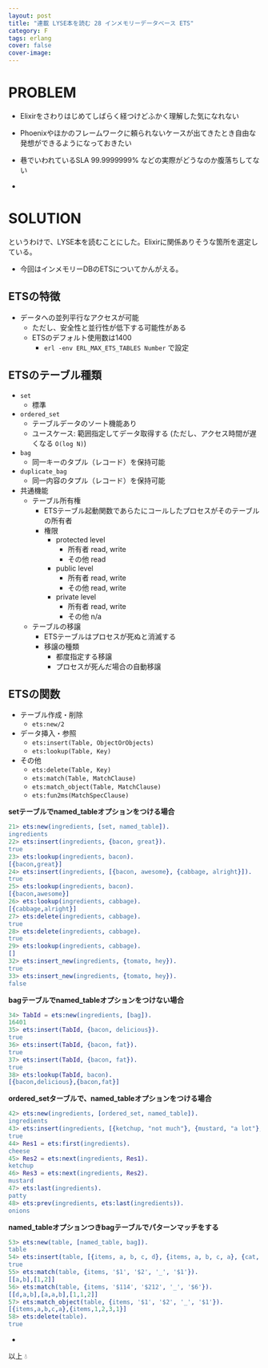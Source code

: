 ```yaml
---
layout: post
title: "連載 LYSE本を読む 28 インメモリーデータベース ETS"
category: F
tags: erlang
cover: false
cover-image:
---
```


# PROBLEM
- Elixirをさわりはじめてしばらく経つけどふかく理解した気になれない
- Phoenixやほかのフレームワークに頼られないケースが出てきたとき自由な発想ができるようになっておきたい
- 巷でいわれているSLA 99.9999999% などの実際がどうなのか腹落ちしてない

-

# SOLUTION
というわけで、LYSE本を読むことにした。Elixirに関係ありそうな箇所を選定している。

- 今回はインメモリーDBのETSについてかんがえる。

## ETSの特徴
- データへの並列平行なアクセスが可能
    - ただし、安全性と並行性が低下する可能性がある
    - ETSのデフォルト使用数は1400
        - `erl -env ERL_MAX_ETS_TABLES Number` で設定

## ETSのテーブル種類
- `set`
    - 標準
- `ordered_set`
    - テーブルデータのソート機能あり
    - ユースケース: 範囲指定してデータ取得する (ただし、アクセス時間が遅くなる `O(log N)`)
- `bag`
    - 同一キーのタプル（レコード）を保持可能
- `duplicate_bag`
    - 同一内容のタプル（レコード）を保持可能
- 共通機能
    - テーブル所有権
        - ETSテーブル起動関数であらたにコールしたプロセスがそのテーブルの所有者
        - 権限
            - protected level
                - 所有者 read, write
                - その他 read
            - public level
                - 所有者 read, write
                - その他 read, write
            - private level
                - 所有者 read, write
                - その他 n/a
    - テーブルの移譲
        - ETSテーブルはプロセスが死ぬと消滅する
        - 移譲の種類
            - 都度指定する移譲
            - プロセスが死んだ場合の自動移譲

## ETSの関数
- テーブル作成・削除
    - `ets:new/2`
- データ挿入・参照
    - `ets:insert(Table, ObjectOrObjects)`
    - `ets:lookup(Table, Key)`
- その他
    - `ets:delete(Table, Key)`
    - `ets:match(Table, MatchClause)`
    - `ets:match_object(Table, MatchClause)`
    - `ets:fun2ms(MatchSpecClause)`

**setテーブルでnamed\_tableオプションをつける場合**
```erlang
21> ets:new(ingredients, [set, named_table]).
ingredients
22> ets:insert(ingredients, {bacon, great}).
true
23> ets:lookup(ingredients, bacon).
[{bacon,great}]
24> ets:insert(ingredients, [{bacon, awesome}, {cabbage, alright}]).
true
25> ets:lookup(ingredients, bacon).
[{bacon,awesome}]
26> ets:lookup(ingredients, cabbage).
[{cabbage,alright}]
27> ets:delete(ingredients, cabbage).
true
28> ets:delete(ingredients, cabbage).
true
29> ets:lookup(ingredients, cabbage).
[]
32> ets:insert_new(ingredients, {tomato, hey}).
true
33> ets:insert_new(ingredients, {tomato, hey}).
false
```

**bagテーブルでnamed\_tableオプションをつけない場合**
```erlang
34> TabId = ets:new(ingredients, [bag]).
16401
35> ets:insert(TabId, {bacon, delicious}).
true
36> ets:insert(TabId, {bacon, fat}).
true
37> ets:insert(TabId, {bacon, fat}).
true
38> ets:lookup(TabId, bacon).
[{bacon,delicious},{bacon,fat}]
```

**ordered\_setターブルで、named\_tableオプションをつける場合**
```erlang
42> ets:new(ingredients, [ordered_set, named_table]).
ingredients
43> ets:insert(ingredients, [{ketchup, "not much"}, {mustard, "a lot"}, {cheese, "yes", "goat"}, {patty, "moose"}, {onions, "a lot", "caramelized"}]).
true
44> Res1 = ets:first(ingredients).
cheese
45> Res2 = ets:next(ingredients, Res1).
ketchup
46> Res3 = ets:next(ingredients, Res2).
mustard
47> ets:last(ingredients).
patty
48> ets:prev(ingredients, ets:last(ingredients)).
onions
```

**named\_tableオプションつきbagテーブルでパターンマッチをする**
```erlang
53> ets:new(table, [named_table, bag]).
table
54> ets:insert(table, [{items, a, b, c, d}, {items, a, b, c, a}, {cat, brown, soft, loveable, selfish}, {friends, [jem, jeff, etc]}, {items, 1, 2, 3, 1}]).
true
55> ets:match(table, {items, '$1', '$2', '_', '$1'}).
[[a,b],[1,2]]
56> ets:match(table, {items, '$114', '$212', '_', '$6'}).
[[d,a,b],[a,a,b],[1,1,2]]
57> ets:match_object(table, {items, '$1', '$2', '_', '$1'}).
[{items,a,b,c,a},{items,1,2,3,1}]
58> ets:delete(table).
true
```



-

以上 :droplet:
